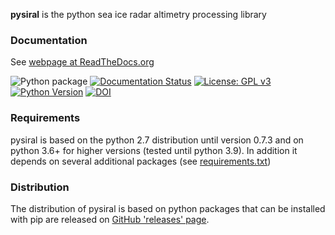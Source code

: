 **pysiral** is the python sea ice radar altimetry processing library

### Documentation

See [webpage at ReadTheDocs.org](https://pysiral.readthedocs.io/en/latest/#) 

![Python package](https://github.com/shendric/pysiral/workflows/Python%20package/badge.svg)
[![Documentation Status](https://readthedocs.org/projects/pysiral/badge/?version=latest)](https://pysiral.readthedocs.io/en/latest/?badge=latest)
[![License: GPL v3](https://img.shields.io/badge/License-GPLv3-blue.svg)](https://www.gnu.org/licenses/gpl-3.0)
[![Python Version](https://img.shields.io/badge/python-3.6,_3.7,_3.8,_3.9-blue)](https://www.python.org/downloads/)
[![DOI](https://zenodo.org/badge/144590952.svg)](https://zenodo.org/badge/latestdoi/144590952)

### Requirements

pysiral is based on the python 2.7 distribution until version 0.7.3 and on python 3.6+ for higher versions (tested until python 3.9). In addition it depends on several additional packages (see [requirements.txt](requirements.txt))

### Distribution

The distribution of pysiral is based on python packages that can be installed with pip are released on [GitHub 'releases' page](https://github.com/shendric/pysiral/releases).





